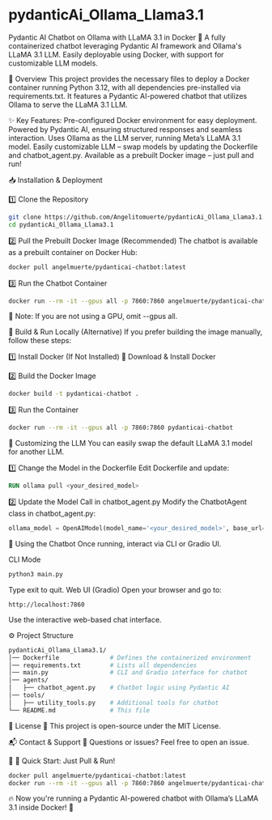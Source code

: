 ﻿# pydanticAi_Ollama_Llama3.1
Pydantic AI Chatbot on Ollama with LLaMA 3.1 in Docker
🚀 A fully containerized chatbot leveraging Pydantic AI framework and Ollama's LLaMA 3.1 LLM.
Easily deployable using Docker, with support for customizable LLM models.

📌 Overview
This project provides the necessary files to deploy a Docker container running Python 3.12, with all dependencies pre-installed via requirements.txt. It features a Pydantic AI-powered chatbot that utilizes Ollama to serve the LLaMA 3.1 LLM.

✨ Key Features:
Pre-configured Docker environment for easy deployment.
Powered by Pydantic AI, ensuring structured responses and seamless interaction.
Uses Ollama as the LLM server, running Meta’s LLaMA 3.1 model.
Easily customizable LLM – swap models by updating the Dockerfile and chatbot_agent.py.
Available as a prebuilt Docker image – just pull and run!

📥 Installation & Deployment

1️⃣ Clone the Repository
```bash
git clone https://github.com/Angelitomuerte/pydanticAi_Ollama_Llama3.1.git
cd pydanticAi_Ollama_Llama3.1
```
2️⃣ Pull the Prebuilt Docker Image (Recommended)
The chatbot is available as a prebuilt container on Docker Hub:

```bash
docker pull angelmuerte/pydanticai-chatbot:latest
```
3️⃣ Run the Chatbot Container
```bash
docker run --rm -it --gpus all -p 7860:7860 angelmuerte/pydanticai-chatbot:latest
```
🔹 Note: If you are not using a GPU, omit --gpus all.

🔧 Build & Run Locally (Alternative)
If you prefer building the image manually, follow these steps:

1️⃣ Install Docker (If Not Installed)
🔹 Download & Install Docker

2️⃣ Build the Docker Image
```bash
docker build -t pydanticai-chatbot .
```
3️⃣ Run the Container
```bash
docker run --rm -it --gpus all -p 7860:7860 pydanticai-chatbot
```
🔄 Customizing the LLM
You can easily swap the default LLaMA 3.1 model for another LLM.

1️⃣ Change the Model in the Dockerfile
Edit Dockerfile and update:

```dockerfile
RUN ollama pull <your_desired_model>
```
2️⃣ Update the Model Call in chatbot_agent.py
Modify the ChatbotAgent class in chatbot_agent.py:

```python
ollama_model = OpenAIModel(model_name='<your_desired_model>', base_url='http://localhost:11434/v1')
```
🤖 Using the Chatbot
Once running, interact via CLI or Gradio UI.

CLI Mode
```bash
python3 main.py
```
Type exit to quit.
Web UI (Gradio)
Open your browser and go to:

```arduino
http://localhost:7860
```
Use the interactive web-based chat interface.

⚙️ Project Structure
```bash
pydanticAi_Ollama_Llama3.1/
│── Dockerfile              # Defines the containerized environment
│── requirements.txt        # Lists all dependencies
│── main.py                 # CLI and Gradio interface for chatbot
│── agents/
│   ├── chatbot_agent.py    # Chatbot logic using Pydantic AI
│── tools/
│   ├── utility_tools.py    # Additional tools for chatbot
└── README.md               # This file
```
📜 License
🔹 This project is open-source under the MIT License.

📬 Contact & Support
💬 Questions or issues? Feel free to open an issue.

🔹 🚀 Quick Start: Just Pull & Run!

```bash
docker pull angelmuerte/pydanticai-chatbot:latest
docker run --rm -it --gpus all -p 7860:7860 angelmuerte/pydanticai-chatbot:latest
```
🔥 Now you're running a Pydantic AI-powered chatbot with Ollama’s LLaMA 3.1 inside Docker! 🚀
